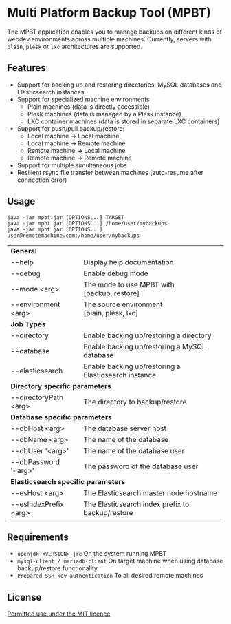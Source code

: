 # Multi Platform Backup Tool (MPBT)

The MPBT application enables you to manage backups on different kinds of webdev environments across multiple machines. Currently, servers with `plain`, `plesk` or `lxc` architectures are supported.

## Features

- Support for backing up and restoring directories, MySQL databases and Elasticsearch instances
- Support for specialized machine environments
    - Plain machines (data is directly accessible)
    - Plesk machines (data is managed by a Plesk instance)
    - LXC container machines (data is stored in separate LXC containers)
- Support for push/pull backup/restore:
    - Local machine → Local machine
    - Local machine → Remote machine
    - Remote machine → Local machine
    - Remote machine → Remote machine
- Support for multiple simultaneous jobs
- Resilient rsync file transfer between machines (auto-resume after connection error)

## Usage

```
java -jar mpbt.jar [OPTIONS...] TARGET
java -jar mpbt.jar [OPTIONS...] /home/user/mybackups
java -jar mpbt.jar [OPTIONS...] user@remotemachine.com:/home/user/mybackups
```

<table>
    <tr>
        <td colspan="2"><b>General</b></td>
    </tr>
    <tr>
        <td>--help</td>
        <td>Display help documentation</td>
    </tr>
    <tr>
        <td>--debug</td>
        <td>Enable debug mode</td>
    </tr>
    <tr>
        <td>--mode &lt;arg&gt;</td>
        <td>The mode to use MPBT with<br>[backup, restore]</td>
    </tr>
    <tr>
        <td>--environment &lt;arg&gt;</td>
        <td>The source environment<br>[plain, plesk, lxc]</td>
    </tr>
    <tr>
        <td colspan="2"><b>Job Types</b></td>
    </tr>
    <tr>
        <td>--directory</td>
        <td>Enable backing up/restoring a directory</td>
    </tr>
    <tr>
        <td>--database</td>
        <td>Enable backing up/restoring a MySQL database</td>
    </tr>
    <tr>
        <td>--elasticsearch</td>
        <td>Enable backing up/restoring a Elasticsearch instance</td>
    </tr>
    <tr>
        <td colspan="2"><b>Directory specific parameters</b></td>
    </tr>
    <tr>
        <td>--directoryPath &lt;arg&gt;</td>
        <td>The directory to backup/restore</td>
    </tr>
    <tr>
        <td colspan="2"><b>Database specific parameters</b></td>
    </tr>
    <tr>
        <td>--dbHost &lt;arg&gt;</td>
        <td>The database server host</td>
    </tr>
    <tr>
        <td>--dbName &lt;arg&gt;</td>
        <td>The name of the database</td>
    </tr>
    <tr>
        <td>--dbUser '&lt;arg&gt;'</td>
        <td>The name of the database user</td>
    </tr>
    <tr>
        <td>--dbPassword '&lt;arg&gt;'</td>
        <td>The password of the database user</td>
    </tr>
    <tr>
        <td colspan="2"><b>Elasticsearch specific parameters</b></td>
    </tr>
    <tr>
        <td>--esHost &lt;arg&gt;</td>
        <td>The Elasticsearch master node hostname</td>
    </tr>
    <tr>
        <td>--esIndexPrefix &lt;arg&gt;</td>
        <td>The Elasticsearch index prefix to backup/restore</td>
    </tr>
</table>

## Requirements

- `openjdk-<VERSION>-jre` On the system running MPBT
- `mysql-client / mariadb-client` On target machine when using database backup/restore functionality
- `Prepared SSH key authentication` To all desired remote machines

## License

[Permitted use under the MIT licence](https://choosealicense.com/licenses/mit/)